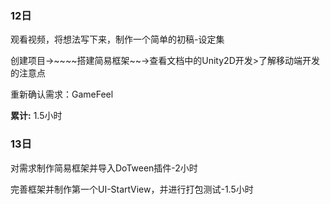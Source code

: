 ### 12日

观看视频，将想法写下来，制作一个简单的初稿-设定集

创建项目->~~~~搭建简易框架~~->查看文档中的Unity2D开发>了解移动端开发的注意点

重新确认需求：GameFeel

**累计:** 1.5小时

### 13日

对需求制作简易框架并导入DoTween插件-2小时

完善框架并制作第一个UI-StartView，并进行打包测试-1.5小时

